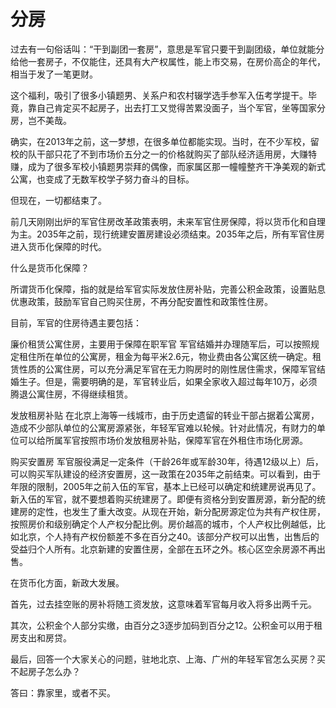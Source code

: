 # 分房

过去有一句俗话叫：“干到副团一套房”，意思是军官只要干到副团级，单位就能分给他一套房子，不仅能住，还具有大产权属性，能上市交易，在房价高企的年代，相当于发了一笔更财。

这个福利，吸引了很多小镇题男、关系户和农村辍学选手参军入伍考学提干。毕竟，靠自己肯定买不起房子，出去打工又觉得苦累没面子，当个军官，坐等国家分房，岂不美哉。

确实，在2013年之前，这一梦想，在很多单位都能实现。当时，在不少军校，留校的队干部只花了不到市场价五分之一的价格就购买了部队经济适用房，大赚特赚，成为了很多军校小镇题男崇拜的偶像，而家属区那一幢幢整齐干净美观的新式公寓，也变成了无数军校学子努力奋斗的目标。

但现在，一切都结束了。

前几天刚刚出炉的军官住房改革政策表明，未来军官住房保障，将以货币化和自理为主。2035年之前，现行统建安置房建设必须结束。2035年之后，所有军官住房进入货币化保障的时代。

什么是货币化保障？

所谓货币化保障，指的就是给军官实际发放住房补贴，完善公积金政策，设置贴息优惠政策，鼓励军官自己购买住房，不再分配安置性和政策性住房。

目前，军官的住房待遇主要包括：

廉价租赁公寓住房，主要用于保障在职军官
军官结婚并办理随军后，可以按照规定租住所在单位的公寓房，租金为每平米2.6元，物业费由各公寓区统一确定。租赁性质的公寓住房，可以充分满足军官在无力购房时的刚性居住需求，保障军官结婚生子。但是，需要明确的是，军官转业后，如果全家收入超过每年10万，必须腾退公寓住房，不得继续租赁。

发放租房补贴
在北京上海等一线城市，由于历史遗留的转业干部占据着公寓房，造成不少部队单位的公寓房源紧张，年轻军官难以轮候。针对此情况，有财力的单位可以给所属军官按照市场价发放租房补贴，保障军官在外租住市场化房源。

购买安置房
军官服役满足一定条件（干龄26年或军龄30年，待遇12级以上）后，可以购买军队建设的经济安置房，这一政策在2035年之前结束。可以看到，由于年限的限制，2005年之前入伍的军官，基本上已经可以确定和统建房说再见了。新入伍的军官，就不要想着购买统建房了。即便有资格分到安置房源，新分配的统建房的定性，也发生了重大改变。从现在开始，新分配房源定位为共有产权住房，按照房价和级别确定个人产权分配比例。房价越高的城市，个人产权比例越低，比如北京，个人持有产权份额差不多在百分之40。该部分产权可以出售，出售后的受益归个人所有。北京新建的安置住房，全部在五环之外。核心区空余房源不再出售。

在货币化方面，新政大发展。

首先，过去挂空账的房补将随工资发放，这意味着军官每月收入将多出两千元。

其次，公积金个人部分实缴，由百分之3逐步加码到百分之12。公积金可以用于租房支出和房贷。

最后，回答一个大家关心的问题，驻地北京、上海、广州的年轻军官怎么买房？买不起房子怎么办？

答曰：靠家里，或者不买。